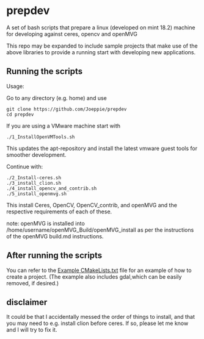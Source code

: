 # prepdev
A set of bash scripts that prepare a linux (developed on mint 18.2) machine for developing against ceres, opencv and openMVG

This repo may be expanded to include sample projects that make use of the above libraries to provide a running start with developing new applications.

## Running the scripts
Usage:

Go to any directory (e.g. home) and use 

    git clone https://github.com/Joeppie/prepdev
    cd prepdev

If you are using a VMware machine start with 

    ./1_InstallOpenVMTools.sh
This updates the apt-repository and install the latest vmware guest tools for smoother development.
    
Continue with:

    ./2_Install-ceres.sh	
    ./3_install_clion.sh	
    ./4_install_opencv_and_contrib.sh	
    ./5_install_openmvg.sh
This install Ceres, OpenCV, OpenCV_contrib, and openMVG and the respective requirements of each of these.

note: openMVG is installed into /home/username/openMVG_Build/openMVG_install as per the instructions of the openMVG build.md instructions.

## After running the scripts

You can refer to the [Example CMakeLists.txt](https://github.com/Joeppie/prepdev/blob/master/Example_CMakeLists.txt) file for an example of how to create a project. (The example also includes gdal,which can be easily removed, if desired.)

## disclaimer
It could be that I accidentally messed the order of things to install, and that you may need to e.g. install clion before ceres.
If so, please let me know and I will try to fix it.



